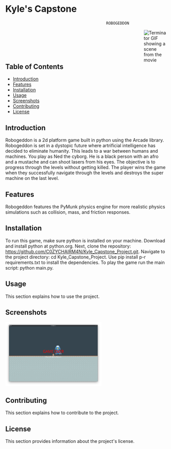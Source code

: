 # Kyle's Capstone

                                                ROBOGEDDON

<img src="https://i.giphy.com/media/v1.Y2lkPTc5MGI3NjExZDFqaXU2NnNteWlmZWRtcmRqY2wyaDR0bmx4ODV2cGNkejV3ZnF4ZiZlcD12MV9pbnRlcm5hbF9naWZfYnlfaWQmY3Q9Zw/IZY2SE2JmPgFG/giphy.gif" alt="Terminator GIF showing a scene from the movie" style="float: right; margin-left: 500px;">

## Table of Contents
- [Introduction](#introduction)
- [Features](#features)
- [Installation](#installation)
- [Usage](#usage)
- [Screenshots](#screenshots)
- [Contributing](#contributing)
- [License](#license)

## Introduction
Robogeddon is a 2d platform game built in python using the Arcade library. Robogeddon is set in a dystopic future where artrificial intelligence has decided to eliminate humanity. This leads to a war between humans and machines. You play as Ned the cyborg. He is a black person with an afro and a mustache and can shoot lasers from his eyes. The objective is to progress through the levels without getting killed. The player wins the game when they successfully navigate through the levels and destroys the super machine on the last level.

## Features
Robogeddon features the PyMunk physics engine for more realistic physics simulations such as collision, mass, and friction responses. 

## Installation
To run this game, make sure python is installed on your machine. Download and install python at python.org. Next, clone the repository: https://github.com/C0ZYCHAIRM4N/Kyle_Capstone_Project.git. Navigate to the project directory: cd Kyle_Capstone_Project. Use pip install p-r requirements.txt to install the dependencies. To play the game run the main script: python main.py.

## Usage
This section explains how to use the project.

## Screenshots
<img src="assets/images/game_over.png" alt="game over window screen shot" width="300" height="200">

## Contributing
This section explains how to contribute to the project.

## License
This section provides information about the project's license.






